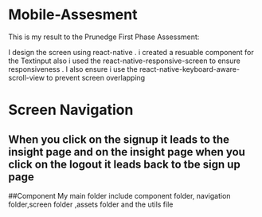 # Mobile-Assesment
This is my result to the Prunedge First Phase Assessment:

I design the  screen using react-native . i created a resuable component for the Textinput also i used the react-native-responsive-screen  to ensure responsiveness . I also ensure i use the react-native-keyboard-aware-scroll-view to prevent screen overlapping




# Screen Navigation
## When you click on the signup it leads to the insight page and on the insight page when you click on the logout it leads back to tbe sign up page


##Component
My main folder include component folder, navigation folder,screen folder ,assets folder and the utils file


